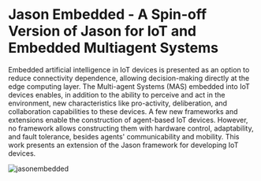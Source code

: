 # Jason Embedded - A Spin-off Version of Jason for IoT and Embedded Multiagent Systems

Embedded artificial intelligence in IoT devices is presented as an option to reduce connectivity dependence, allowing decision-making directly at the edge computing layer. The Multi-agent Systems (MAS) embedded into IoT devices enables, in addition to the ability to perceive and act in the environment, new characteristics like pro-activity, deliberation, and collaboration capabilities to these devices. A few new frameworks and extensions enable the construction of agent-based IoT devices. However, no framework allows constructing them with hardware control, adaptability, and fault tolerance, besides agents' communicability and mobility. This work presents an extension of the Jason framework for developing IoT devices. 

![jasonembedded](https://github.com/chon-group/jasonEmbedded/assets/32855001/8d9b7cdb-c082-46aa-918c-073dc2024ae8)
